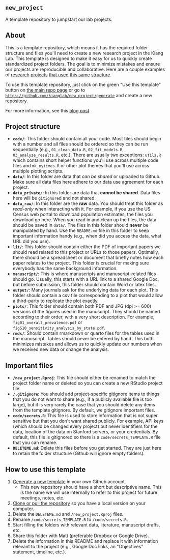 ## `new_project`

A template repository to jumpstart our lab projects. 

## About 

This is a template repository, which means it has the required folder structure and files you'll need
to create a new research project in the Kiang Lab. This template is designed to make it easy for
us to quickly create standardized project folders. The goal is to minimize mistakes and ensure
our projects are reproducible and collaborative. Here are a couple examples of [research](https://github.com/mkiang/opioid_treatment_distance) [projects](https://github.com/mkiang/airline_testing_strategies)
[that used](https://github.com/mkiang/opioid_inequities) [this same](https://github.com/mkiang/opioid_geographic) [structure](https://github.com/mkiang/disproportionate_prescribing). 

To use this template 
repository, just click on the green "Use this template" button on [the main repo
page](https://github.com/kianglab/new_project) or go to [`https://github.com/kianglab/new_project/generate`](https://github.com/kianglab/new_project/generate) and create a new repository. 

For more information, see this [blog post](https://github.blog/2019-06-06-generate-new-repositories-with-repository-templates/).

## Project structure

- **`code/`**: This folder should contain all your code. Most files should begin with a number and all files should be ordered so they can be run sequentially (e.g., `01_clean_data.R`, `02_fit_models.R`, `03_analyze_results.R`, etc.). There are usually two exceptions: `utils.R` which contains short helper functions you'll use across multiple code files and `mk_nytimes.R` or other plot themes that you'll use across multiple plotting scripts. 
- **`data/`**: In this folder are data that *can be shared* or uploaded to Github. Make sure all data files here adhere to our data use agreement for each project. 
- **`data_private/`**: In this folder are data that **cannot be shared**. Data files here will be `gitignore`d and not shared. 
- **`data_raw/`**: In this folder are the **raw** data. You should treat this folder as *read-only* when interacting with it. For example, if you use the US Census web portal to download population estimates, the files you download go here. When you read in and clean up the files, the data should be saved in `data/`. The files in this folder should **never** be manipulated by hand. Use the `README.md` file in this folder to keep important information handy (e.g., when did you access the data, what URL did you use).
- **`lit/`**: This folder should contain either the PDF of important papers we should read related to this project or URLs to those papers. Optimally, there should be a spreadsheet or document that briefly notes how each paper relates to the project. This folder is crucial for making sure everybody has the same background information. 
- **`manuscript/`**: This is where manuscripts and manuscript-related files should go. Usually, this starts with a URL link to a shared Google Doc, but before submission, this folder should contain Word or latex files. 
- **`output/`**: Many journals ask for the underlying data for each plot. This folder should contain a csv file corresponding to a plot that would allow a third-party to replicate the plot exactly. 
- **`plots/`**: This folder should contain both PDF and JPG (dpi >= 600) versions of the figures used in the manuscript. They should be named according to their order, with a very short description. For example, `fig01_overall_prevalence.pdf` or `figS10_sensitivity_analysis_by_state.pdf`.
- **`rmds/`**: Should contain rmarkdown or quarto files for the tables used in the manuscript. Tables should never be entered by hand. This both minimizes mistakes and allows us to quickly update our numbers when we received new data or change the analysis. 

## Important files
- **`/new_project.Rproj`**: This file should either be renamed to match the project folder name or deleted so you can create a new RStudio project file. 
- **`/.gitignore`**: You should add project-specific gitignore items to things that you do not want to share (e.g., if a publicly available file is too large), but it is very rarely the case that you should delete any items from the template gitignore. By default, we gitignore important files.
- **`code/secrets.R`**: This file is used to store information that is not super sensitive but that you don't want shared publicly. For example, API keys (which should be changed every project) but never identifiers for the data, location of the data on Stanford servers, or your credentials. By default, this file is gitignored so there is a `code/secrets_TEMPLATE.R` file that you can rename. 
- **`DELETEME.md`**: Delete this files before you get started. They are just here to retain the folder structure (Github will ignore empty folders). 

## How to use this template
1. [Generate a new template](`https://github.com/kianglab/new_project/generate`) in your own Github account.
    - This new repository should have a short but descriptive name. This is the name we will use internally to refer to this project for future meetings, notes, etc.
2. [Clone or pull the repository](https://docs.github.com/en/repositories/creating-and-managing-repositories/cloning-a-repository) so you have a local version on your computer. 
3. Delete the `DELETEME.md` and `/new_project.Rproj` files. 
4. Rename `/code/secrets_TEMPLATE.R` to `/code/secrets.R`.
5. Start filling the folders with relevant data, literature, manuscript drafts, etc.
6. Share this folder with Matt (preferable Dropbox or Google Drive). 
7. Delete the information in this README and replace it with information relevant to the project (e.g., Google Doc links, an "Objectives" statement, timeline, etc.).
